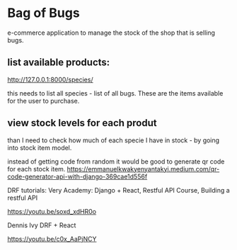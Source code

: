 
# Bag of Bugs
e-commerce application to manage the stock of the shop that is selling bugs. 

## list available products:
http://127.0.0.1:8000/species/

this needs to list all species - list of all bugs. These are the items available for the user to purchase.

## view stock levels for each produt




than I need to check how much of each specie I have in stock - by going into stock item model.



instead of getting code from random it would be good to generate qr code for each stock item. 
https://emmanuelkwakyenyantakyi.medium.com/qr-code-generator-api-with-django-369cae1d556f

DRF tutorials:
Very Academy: Django + React, Restful API Course, Building a restful API

https://youtu.be/soxd_xdHR0o

Dennis Ivy DRF + React

https://youtu.be/c0x_AaPjNCY